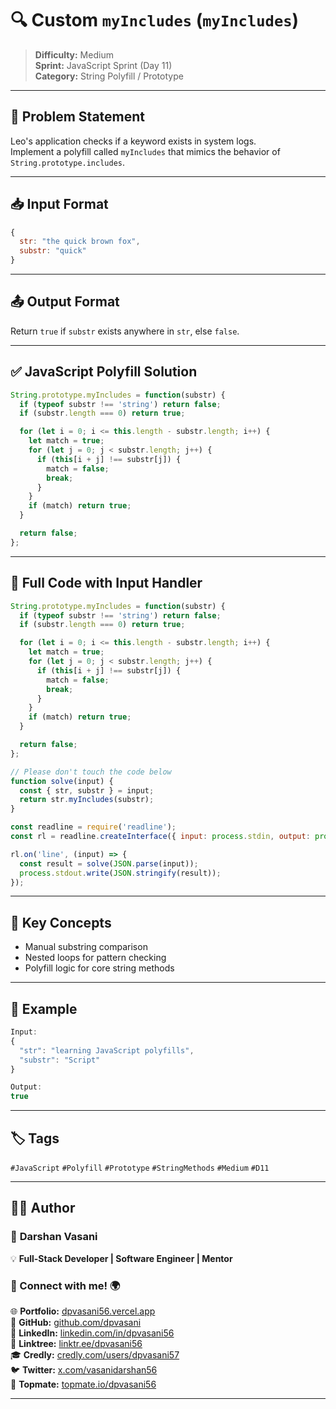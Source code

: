 # 🔍 Custom `myIncludes` (`myIncludes`)

> **Difficulty:** Medium  
> **Sprint:** JavaScript Sprint (Day 11)  
> **Category:** String Polyfill / Prototype

---

## 🧩 Problem Statement

Leo's application checks if a keyword exists in system logs.  
Implement a polyfill called `myIncludes` that mimics the behavior of `String.prototype.includes`.

---

## 📥 Input Format

```js
{
  str: "the quick brown fox",
  substr: "quick"
}
```

---

## 📤 Output Format

Return `true` if `substr` exists anywhere in `str`, else `false`.

---

## ✅ JavaScript Polyfill Solution

```js
String.prototype.myIncludes = function(substr) {
  if (typeof substr !== 'string') return false;
  if (substr.length === 0) return true;

  for (let i = 0; i <= this.length - substr.length; i++) {
    let match = true;
    for (let j = 0; j < substr.length; j++) {
      if (this[i + j] !== substr[j]) {
        match = false;
        break;
      }
    }
    if (match) return true;
  }

  return false;
};
```

---

## 📜 Full Code with Input Handler

```js
String.prototype.myIncludes = function(substr) {
  if (typeof substr !== 'string') return false;
  if (substr.length === 0) return true;

  for (let i = 0; i <= this.length - substr.length; i++) {
    let match = true;
    for (let j = 0; j < substr.length; j++) {
      if (this[i + j] !== substr[j]) {
        match = false;
        break;
      }
    }
    if (match) return true;
  }

  return false;
};

// Please don't touch the code below
function solve(input) {
  const { str, substr } = input;
  return str.myIncludes(substr);
}

const readline = require('readline');
const rl = readline.createInterface({ input: process.stdin, output: process.stdout });

rl.on('line', (input) => {
  const result = solve(JSON.parse(input));
  process.stdout.write(JSON.stringify(result));
});
```

---

## 🧠 Key Concepts

- Manual substring comparison
- Nested loops for pattern checking
- Polyfill logic for core string methods

---

## 🧪 Example

```js
Input:
{
  "str": "learning JavaScript polyfills",
  "substr": "Script"
}

Output:
true
```

---

## 🏷️ Tags

`#JavaScript` `#Polyfill` `#Prototype` `#StringMethods` `#Medium` `#D11`

---

## 👨‍💻 Author  

### 🚀 **Darshan Vasani**  
💡 **Full-Stack Developer | Software Engineer | Mentor**    

### 🔗 Connect with me! 🌍  
🌐 **Portfolio:** [dpvasani56.vercel.app](https://dpvasani56.vercel.app/)  
🐙 **GitHub:** [github.com/dpvasani](https://github.com/dpvasani)  
💼 **LinkedIn:** [linkedin.com/in/dpvasani56](https://www.linkedin.com/in/dpvasani56/)  
🌳 **Linktree:** [linktr.ee/dpvasani56](https://linktr.ee/dpvasani56)  
🎓 **Credly:** [credly.com/users/dpvasani57](https://www.credly.com/users/dpvasani57/)  
🐦 **Twitter:** [x.com/vasanidarshan56](https://x.com/vasanidarshan56)  
📢 **Topmate:** [topmate.io/dpvasani56](https://topmate.io/dpvasani56)  

---